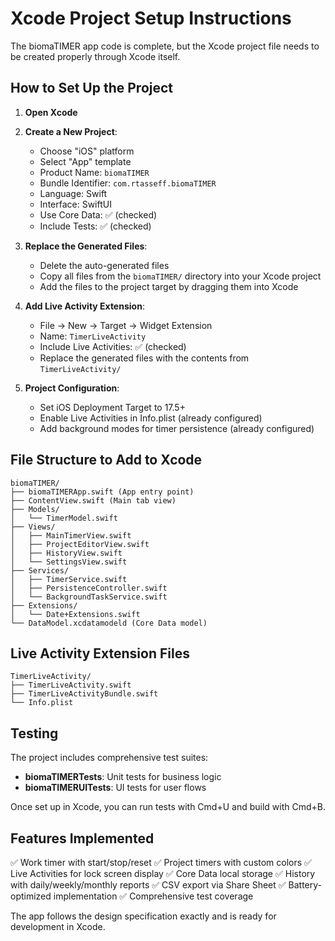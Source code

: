 # Xcode Project Setup Instructions

The biomaTIMER app code is complete, but the Xcode project file needs to be created properly through Xcode itself.

## How to Set Up the Project

1. **Open Xcode**
2. **Create a New Project**:
   - Choose "iOS" platform
   - Select "App" template
   - Product Name: `biomaTIMER`
   - Bundle Identifier: `com.rtasseff.biomaTIMER`
   - Language: Swift
   - Interface: SwiftUI
   - Use Core Data: ✅ (checked)
   - Include Tests: ✅ (checked)

3. **Replace the Generated Files**:
   - Delete the auto-generated files
   - Copy all files from the `biomaTIMER/` directory into your Xcode project
   - Add the files to the project target by dragging them into Xcode

4. **Add Live Activity Extension**:
   - File → New → Target → Widget Extension
   - Name: `TimerLiveActivity`
   - Include Live Activities: ✅ (checked)
   - Replace the generated files with the contents from `TimerLiveActivity/`

5. **Project Configuration**:
   - Set iOS Deployment Target to 17.5+
   - Enable Live Activities in Info.plist (already configured)
   - Add background modes for timer persistence (already configured)

## File Structure to Add to Xcode

```
biomaTIMER/
├── biomaTIMERApp.swift (App entry point)
├── ContentView.swift (Main tab view)
├── Models/
│   └── TimerModel.swift
├── Views/
│   ├── MainTimerView.swift
│   ├── ProjectEditorView.swift
│   ├── HistoryView.swift
│   └── SettingsView.swift
├── Services/
│   ├── TimerService.swift
│   ├── PersistenceController.swift
│   └── BackgroundTaskService.swift
├── Extensions/
│   └── Date+Extensions.swift
└── DataModel.xcdatamodeld (Core Data model)
```

## Live Activity Extension Files

```
TimerLiveActivity/
├── TimerLiveActivity.swift
├── TimerLiveActivityBundle.swift
└── Info.plist
```

## Testing

The project includes comprehensive test suites:
- **biomaTIMERTests**: Unit tests for business logic
- **biomaTIMERUITests**: UI tests for user flows

Once set up in Xcode, you can run tests with Cmd+U and build with Cmd+B.

## Features Implemented

✅ Work timer with start/stop/reset
✅ Project timers with custom colors
✅ Live Activities for lock screen display
✅ Core Data local storage
✅ History with daily/weekly/monthly reports
✅ CSV export via Share Sheet
✅ Battery-optimized implementation
✅ Comprehensive test coverage

The app follows the design specification exactly and is ready for development in Xcode.